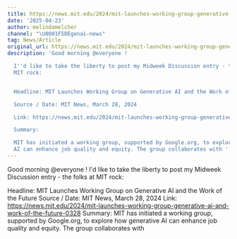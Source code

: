 ```yaml
---
title: https://news.mit.edu/2024/mit-launches-working-group-generative-ai-and-work-of-the-future-0328
date: '2025-04-23'
author: melindamelcher
channel: "\U0001F5DEgenai-news"
tag: News/Article
original_url: https://news.mit.edu/2024/mit-launches-working-group-generative-ai-and-work-of-the-future-0328
description: 'Good morning @everyone !

  I''d like to take the liberty to post my Midweek Discussion entry - the folks at
  MIT rock:


  Headline: MIT Launches Working Group on Generative AI and the Work of the Future

  Source / Date: MIT News, March 28, 2024

  Link: https://news.mit.edu/2024/mit-launches-working-group-generative-ai-and-work-of-the-future-0328

  Summary:

  MIT has initiated a working group, supported by Google.org, to explore how generative
  AI can enhance job quality and equity. The group collaborates with '
---
```


Good morning @everyone !
I'd like to take the liberty to post my Midweek Discussion entry - the folks at MIT rock:

Headline: MIT Launches Working Group on Generative AI and the Work of the Future
Source / Date: MIT News, March 28, 2024
Link: https://news.mit.edu/2024/mit-launches-working-group-generative-ai-and-work-of-the-future-0328
Summary:
MIT has initiated a working group, supported by Google.org, to explore how generative AI can enhance job quality and equity. The group collaborates with 